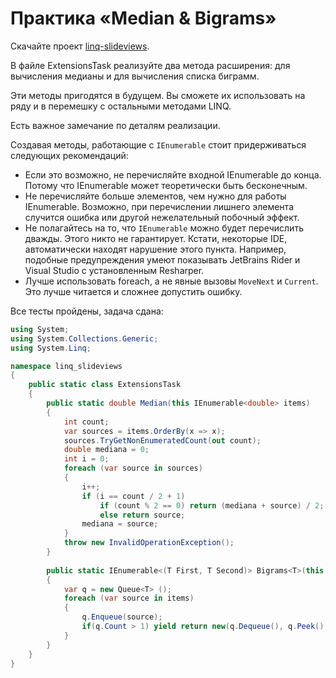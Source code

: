 # Практика «Median & Bigrams»

Скачайте проект [linq-slideviews](linq-slideviews.zip).

В файле ExtensionsTask реализуйте два метода расширения: для вычисления медианы и для вычисления списка биграмм.

Эти методы пригодятся в будущем. Вы сможете их использовать на ряду и в перемешку с остальными методами LINQ.

Есть важное замечание по деталям реализации.

Создавая методы, работающие с `IEnumerable` стоит придерживаться следующих рекомендаций:
- Если это возможно, не перечисляйте входной IEnumerable до конца. Потому что IEnumerable может теоретически быть бесконечным.
- Не перечисляйте больше элементов, чем нужно для работы IEnumerable. Возможно, при перечислении лишнего элемента случится ошибка или другой нежелательный побочный эффект.
- Не полагайтесь на то, что `IEnumerable` можно будет перечислить дважды. Этого никто не гарантирует. Кстати, некоторые IDE, автоматически находят нарушение этого пункта. Например, подобные предупреждения умеют показывать JetBrains Rider и Visual Studio с установленным Resharper.
- Лучше использовать foreach, а не явные вызовы `MoveNext` и `Current`. Это лучше читается и сложнее допустить ошибку.




Все тесты пройдены, задача сдана:
```cs
using System;
using System.Collections.Generic;
using System.Linq;

namespace linq_slideviews
{
    public static class ExtensionsTask
    {
        public static double Median(this IEnumerable<double> items)
        {
            int count;			
            var sources = items.OrderBy(x => x);
            sources.TryGetNonEnumeratedCount(out count);
            double mediana = 0;
            int i = 0;
            foreach (var source in sources)
            {
                i++;
                if (i == count / 2 + 1)
                    if (count % 2 == 0) return (mediana + source) / 2;
                    else return source;
                mediana = source;
            }
            throw new InvalidOperationException();
        }
    
        public static IEnumerable<(T First, T Second)> Bigrams<T>(this IEnumerable<T> items)
        {
            var q = new Queue<T> ();
            foreach (var source in items)
            {
                q.Enqueue(source);
                if(q.Count > 1) yield return new(q.Dequeue(), q.Peek());
            }
        }
    }
}
```
